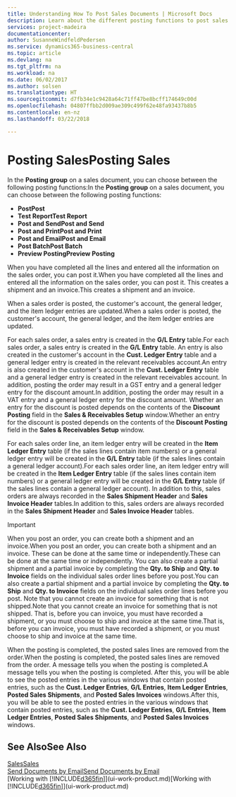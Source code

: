```yaml
---
title: Understanding How To Post Sales Documents | Microsoft Docs
description: Learn about the different posting functions to post sales documents.
services: project-madeira
documentationcenter: 
author: SusanneWindfeldPedersen
ms.service: dynamics365-business-central
ms.topic: article
ms.devlang: na
ms.tgt_pltfrm: na
ms.workload: na
ms.date: 06/02/2017
ms.author: solsen
ms.translationtype: HT
ms.sourcegitcommit: d7fb34e1c9428a64c71ff47be8bcff174649c00d
ms.openlocfilehash: 04807ffbb2d009ae309c499f62e48fa93437b8b5
ms.contentlocale: en-nz
ms.lasthandoff: 03/22/2018

---
```

# <a name="posting-sales"></a><span data-ttu-id="4137e-103">Posting Sales</span><span class="sxs-lookup"><span data-stu-id="4137e-103">Posting Sales</span></span>
<span data-ttu-id="4137e-104">In the **Posting group** on a sales document, you can choose between the following posting functions:</span><span class="sxs-lookup"><span data-stu-id="4137e-104">In the **Posting group** on a sales document, you can choose between the following posting functions:</span></span>

* <span data-ttu-id="4137e-105">**Post**</span><span class="sxs-lookup"><span data-stu-id="4137e-105">**Post**</span></span>
* <span data-ttu-id="4137e-106">**Test Report**</span><span class="sxs-lookup"><span data-stu-id="4137e-106">**Test Report**</span></span>
* <span data-ttu-id="4137e-107">**Post and Send**</span><span class="sxs-lookup"><span data-stu-id="4137e-107">**Post and Send**</span></span>
* <span data-ttu-id="4137e-108">**Post and Print**</span><span class="sxs-lookup"><span data-stu-id="4137e-108">**Post and Print**</span></span>
* <span data-ttu-id="4137e-109">**Post and Email**</span><span class="sxs-lookup"><span data-stu-id="4137e-109">**Post and Email**</span></span>
* <span data-ttu-id="4137e-110">**Post Batch**</span><span class="sxs-lookup"><span data-stu-id="4137e-110">**Post Batch**</span></span>
* <span data-ttu-id="4137e-111">**Preview Posting**</span><span class="sxs-lookup"><span data-stu-id="4137e-111">**Preview Posting**</span></span>

<span data-ttu-id="4137e-112">When you have completed all the lines and entered all the information on the sales order, you can post it.</span><span class="sxs-lookup"><span data-stu-id="4137e-112">When you have completed all the lines and entered all the information on the sales order, you can post it.</span></span> <span data-ttu-id="4137e-113">This creates a shipment and an invoice.</span><span class="sxs-lookup"><span data-stu-id="4137e-113">This creates a shipment and an invoice.</span></span>

<span data-ttu-id="4137e-114">When a sales order is posted, the customer's account, the general ledger, and the item ledger entries are updated.</span><span class="sxs-lookup"><span data-stu-id="4137e-114">When a sales order is posted, the customer's account, the general ledger, and the item ledger entries are updated.</span></span>

<span data-ttu-id="4137e-115">For each sales order, a sales entry is created in the **G/L Entry** table.</span><span class="sxs-lookup"><span data-stu-id="4137e-115">For each sales order, a sales entry is created in the **G/L Entry** table.</span></span> <span data-ttu-id="4137e-116">An entry is also created in the customer's account in the **Cust. Ledger Entry** table and a general ledger entry is created in the relevant receivables account.</span><span class="sxs-lookup"><span data-stu-id="4137e-116">An entry is also created in the customer's account in the **Cust. Ledger Entry** table and a general ledger entry is created in the relevant receivables account.</span></span> <span data-ttu-id="4137e-117">In addition, posting the order may result in a GST entry and a general ledger entry for the discount amount.</span><span class="sxs-lookup"><span data-stu-id="4137e-117">In addition, posting the order may result in a VAT entry and a general ledger entry for the discount amount.</span></span> <span data-ttu-id="4137e-118">Whether an entry for the discount is posted depends on the contents of the **Discount Posting** field in the **Sales & Receivables Setup** window.</span><span class="sxs-lookup"><span data-stu-id="4137e-118">Whether an entry for the discount is posted depends on the contents of the **Discount Posting** field in the **Sales & Receivables Setup** window.</span></span>

<span data-ttu-id="4137e-119">For each sales order line, an item ledger entry will be created in the **Item Ledger Entry** table (if the sales lines contain item numbers) or a general ledger entry will be created in the **G/L Entry** table (if the sales lines contain a general ledger account).</span><span class="sxs-lookup"><span data-stu-id="4137e-119">For each sales order line, an item ledger entry will be created in the **Item Ledger Entry** table (if the sales lines contain item numbers) or a general ledger entry will be created in the **G/L Entry** table (if the sales lines contain a general ledger account).</span></span> <span data-ttu-id="4137e-120">In addition to this, sales orders are always recorded in the **Sales Shipment Header** and **Sales Invoice Header** tables.</span><span class="sxs-lookup"><span data-stu-id="4137e-120">In addition to this, sales orders are always recorded in the **Sales Shipment Header** and **Sales Invoice Header** tables.</span></span>

> [!IMPORTANT]  
>   <span data-ttu-id="4137e-121">When you post an order, you can create both a shipment and an invoice.</span><span class="sxs-lookup"><span data-stu-id="4137e-121">When you post an order, you can create both a shipment and an invoice.</span></span> <span data-ttu-id="4137e-122">These can be done at the same time or independently.</span><span class="sxs-lookup"><span data-stu-id="4137e-122">These can be done at the same time or independently.</span></span> <span data-ttu-id="4137e-123">You can also create a partial shipment and a partial invoice by completing the **Qty. to Ship** and **Qty. to Invoice** fields on the individual sales order lines before you post.</span><span class="sxs-lookup"><span data-stu-id="4137e-123">You can also create a partial shipment and a partial invoice by completing the **Qty. to Ship** and **Qty. to Invoice** fields on the individual sales order lines before you post.</span></span> <span data-ttu-id="4137e-124">Note that you cannot create an invoice for something that is not shipped.</span><span class="sxs-lookup"><span data-stu-id="4137e-124">Note that you cannot create an invoice for something that is not shipped.</span></span> <span data-ttu-id="4137e-125">That is, before you can invoice, you must have recorded a shipment, or you must choose to ship and invoice at the same time.</span><span class="sxs-lookup"><span data-stu-id="4137e-125">That is, before you can invoice, you must have recorded a shipment, or you must choose to ship and invoice at the same time.</span></span>

<span data-ttu-id="4137e-126">When the posting is completed, the posted sales lines are removed from the order.</span><span class="sxs-lookup"><span data-stu-id="4137e-126">When the posting is completed, the posted sales lines are removed from the order.</span></span> <span data-ttu-id="4137e-127">A message tells you when the posting is completed.</span><span class="sxs-lookup"><span data-stu-id="4137e-127">A message tells you when the posting is completed.</span></span> <span data-ttu-id="4137e-128">After this, you will be able to see the posted entries in the various windows that contain posted entries, such as the **Cust. Ledger Entries**, **G/L Entries**, **Item Ledger Entries**, **Posted Sales Shipments**, and **Posted Sales Invoices** windows.</span><span class="sxs-lookup"><span data-stu-id="4137e-128">After this, you will be able to see the posted entries in the various windows that contain posted entries, such as the **Cust. Ledger Entries**, **G/L Entries**, **Item Ledger Entries**, **Posted Sales Shipments**, and **Posted Sales Invoices** windows.</span></span>

## <a name="see-also"></a><span data-ttu-id="4137e-129">See Also</span><span class="sxs-lookup"><span data-stu-id="4137e-129">See Also</span></span>
[<span data-ttu-id="4137e-130">Sales</span><span class="sxs-lookup"><span data-stu-id="4137e-130">Sales</span></span>](sales-manage-sales.md)  
[<span data-ttu-id="4137e-131">Send Documents by Email</span><span class="sxs-lookup"><span data-stu-id="4137e-131">Send Documents by Email</span></span>](ui-how-send-documents-email.md)  
<span data-ttu-id="4137e-132">[Working with [!INCLUDE[d365fin](includes/d365fin_md.md)]](ui-work-product.md)</span><span class="sxs-lookup"><span data-stu-id="4137e-132">[Working with [!INCLUDE[d365fin](includes/d365fin_md.md)]](ui-work-product.md)</span></span>


